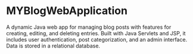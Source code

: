 # MYBlogWebApplication
A dynamic Java web app for managing blog posts with features for creating, editing, and deleting entries. Built with Java Servlets and JSP, it includes user authentication, post categorization, and an admin interface. Data is stored in a relational database.
